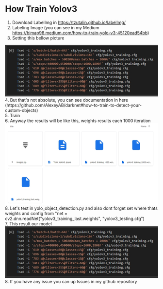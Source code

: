 # How Train Yolov3

1. Download LabelImg in https://tzutalin.github.io/labelImg/
2. Labeling Image (you can see in my Medium https://bimap98.medium.com/how-to-train-yolo-v3-45120ead54bb)
3. Setting this bellow picture
<img src= "Screenshot_2.jpg">
4. But that's not absolute, you can see documentation in here (https://github.com/AlexeyAB/darknet#how-to-train-to-detect-your-custom-objects)
<br>
5. Train
<br>
6. Anyway the results will be like this, weights results each 1000 iteration
<img src= "Screenshot_3.jpg">
8. Let's test in yolo_object_detection.py and also dont forget set where thats weights and config from "net = cv2.dnn.readNet("yolov3_training_last.weights", "yolov3_testing.cfg")
<br>
7. This result our model
<img src= "Screenshot_2.jpg">
<br>
8. If you have any issue you can up Issues in my github repository
